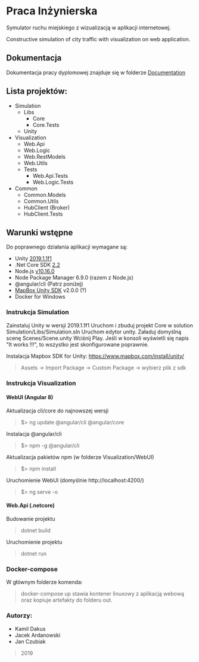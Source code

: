 # Praca Inżynierska
Symulator ruchu miejskiego z wizualizacją w aplikacji
internetowej.

Constructive simulation of city traffic with visualization on web
application.

## Dokumentacja
Dokumentacja pracy dyplomowej znajduje się w folderze [Documentation](https://github.com/Inzynierka2019/PracaInzynierska/tree/dev/Documentation)

## Lista projektów:
+ Simulation
    + Libs
      + Core
      + Core.Tests
    + Unity
+ Visualization
    + Web.Api
    + Web.Logic
    + Web.RestModels
    + Web.Utils
    + Tests
      + Web.Api.Tests
      + Web.Logic.Tests
+ Common
    + Common.Models
    + Common.Utils
    + HubClient (Broker)
    + HubClient.Tests

## Warunki wstępne
Do poprawnego działania aplikacji wymagane są:
- Unity [2019.1.1f1](https://unity3d.com/get-unity/download/archive)
- .Net Core SDK [2.2](https://dotnet.microsoft.com/download/dotnet-core/2.2)
- Node.js [v10.16.0](https://nodejs.org/en/download/)
- Node Package Manager 6.9.0 (razem z Node.js)
- @angular/cli (Patrz poniżej)
- [MapBox Unity SDK](https://www.mapbox.com/install/unity/) v2.0.0 (?)
- Docker for Windows

### Instrukcja Simulation
Zainstaluj Unity w wersji 2019.1.1f1
Uruchom i zbuduj projekt Core w solution Simulation/Libs/Simulation.sln
Uruchom edytor unity.
Załaduj domyślną scenę Scenes/Scene.unity
Wciśnij Play.
Jeśli w konsoli wyświetli się napis "It works !!!", to wszystko jest skonfigurowane poprawnie.

Instalacja Mapbox SDK for Unity:
https://www.mapbox.com/install/unity/
> Assets -> Import Package -> Custom Package -> wybierz plik z sdk


### Instrukcja Visualization

#### WebUI (Angular 8)
Aktualizacja cli/core do najnowszej wersji
> $> ng update @angular/cli @angular/core

Instalacja @angular/cli
> $> npm -g @angular/cli

Aktualizacja pakietów npm (w folderze Visualization/WebUI)
> $> npm install

Uruchomienie WebUI (domyślnie http://localhost:4200/)
> $> ng serve -o

#### Web.Api (.netcore)
Budowanie projektu
> dotnet build

Uruchomienie projektu
> dotnet run


### Docker-compose
W głównym folderze komenda:
> docker-compose up
stawia kontener linuxowy z aplikacją webową oraz kopiuje artefakty do folderu out.


### Autorzy:
  - Kamil Dakus
  - Jacek Ardanowski
  - Jan Czubiak

> 2019